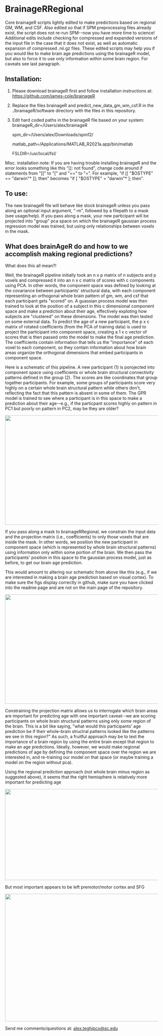 # BrainageRRegional
Core brainageR scripts lightly edited to make predictions based on regional GM, WM, and CSF. Also edited so that if SPM preprocessing files already exist, the script does not re-run SPM--now you have more time to science! Additional edits include checking for compressed and expanded versions of the input file in the case that it does not exist, as well as automatic expansion of compressed .nii.gz files. These edited scripts may help you if you would like to make brain age predictions using the brainageR model, but also to force it to use only information within some brain region. For caveats see last paragraph.

## Installation:  
1) Please download brainageR first and follow installation instructions at: https://github.com/james-cole/brainageR

2) Replace the files brainageR and predict_new_data_gm_wm_csf.R in the ./brainageR/software directory with the files in this repository. 

3) Edit hard coded paths in the brainageR file based on your system: 
      brainageR_dir=/Users/alex/brainageR
      
      spm_dir=/Users/alex/Downloads/spm12/
      
      matlab_path=/Applications/MATLAB_R2021a.app/bin/matlab
      
      FSLDIR=/usr/local/fsl/
  
Misc. installation note: If you are having trouble installing brainageR and the error looks something like this "[[: not found", change code around if statements from "[[" to "[" and "==" to "=". For example, "if [[ "$OSTYPE" == "darwin"* ]]; then" becomes "if [ "$OSTYPE" = "darwin"* ]; then".

## To use:
The new brainageR file will behave like stock brainageR unless you pass along an optional input argument, "-m", followed by a filepath to a mask (see usage/help). If you pass along a mask, your new participant will be projected into "group" pca space on which the brainageR gaussian process regression model was trained, but using only relationships between voxels in the mask. 

## What does brainAgeR do and how to we accomplish making regional predictions?
What does this all mean?!

Well, the brainageR pipeline initially took an n x p matrix of n subjects and p voxels and compressed it into an n x c matrix of scores with c components using PCA. In other words, the component space was defined by looking at the covariance between participants' structural data, with each component representing an orthogonal whole brain pattern of gm, wm, and csf that each participant gets "scored" on. A guassian process model was then trained to look at the position of a subject in this c dimensional component space and make a prediction about their age, effectively exploting how subjects are "clustered" on these dimensions. The model was then tested on some external data. To predict the age of a new participant, the p x c matrix of rotated coefficients (from the PCA of training data) is used to project the participant into component space, creating a 1 x c vector of scores that is then passed onto the model to make the final age prediction. The coefficients contain information that tells us the "importance" of each voxel to each component, so they contain information about how brain areas organize the orthogonal dimensions that embed participants in component space. 

Here is a schematic of this pipeline. A new participant (1) is porojected into component space using coefficients or whole brain structural connectivity patterns defined in the group (2). The scores are like coordinates that group together participants. For example, some groups of participants score very highly on a certain whole brain structural pattern while others don't, reflecting the fact that this pattern is absent in some of them. The GPR model is trained to see where a participant is in this space to make a prediction about their age--e.g., if the particpant scores highly on pattern in PC1 but poorly on pattern in PC2, may be they are older?

<p align="center">
  <kbd><img width="640" height="360" src="https://i.imgur.com/v9jBkws.png"/></kbd>
</p>

If you pass along a mask to brainageRRegional, we constrain the input data and the projection matrix (i.e., coefficients) to only those voxels that are inside the mask. In other words, we position the new participant in component space (which is represented by whole brain structural patterns) using information only within some portion of the brain. We then pass the participants' position in this space to the gaussian process model, just as before, to get our brain age prediction. 

This would amount to altering our schematic from above like this (e.g., if we are interested in making a brain age prediction based on visual cortex). To make sure the figs display correctly in github, make sure you have clicked into the readme page and are not on the main page of the repository.

<p align="center">
  <kbd><img width="640" height="360" src="https://i.imgur.com/xqbQuTz.png"/></kbd>
</p>

Constraining the projection matrix allows us to interrogate which brain areas are important for predicting age with one important caveat--we are scoring participants on whole brain structural patterns using only some region of the brain. This is a bit like saying, "what would this participants' age prediction be if their whole-brain structral patterns looked like the patterns we see in this region?" As such, a fruitful approach may be to test the importance of a brain region by using the entire brain except that region to make an age predictions. Ideally, however, we would make regional predictions of age by defining the component space over the region we are interested in, and re-training our model on that space (or maybe training a model on the region without pca). 

Using the regional prediction approach (not whole brain minus region as suggested above), it seems that the right hemisphere is relatively more important for predicting age

<p align="center">
  <kbd><img width="1200" height="300" src="https://i.imgur.com/SvZ9e3z.png"/></kbd>
</p>

But most important appears to be left premotor/motor cortex and SFG

<p align="center">
  <kbd><img width="900" height="420" src="https://i.imgur.com/HfbSIj6.png"/></kbd>
</p>

Send me comments/questions at:
alex.teghipco@sc.edu
